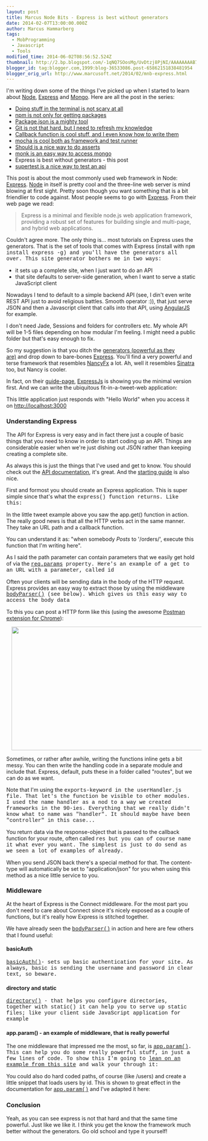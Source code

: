 ```yaml
---
layout: post
title: Marcus Node Bits - Express is best without generators
date: 2014-02-07T13:00:00.000Z
author: Marcus Hammarberg
tags:
  - MobProgramming
  - Javascript
  - Tools
modified_time: 2014-06-02T08:56:52.524Z
thumbnail: http://2.bp.blogspot.com/-1qNQ7SOosMg/UvDtzj8PjNI/AAAAAAAAB7M/gk0bNXl-\_E8/s72-c/Screen+Shot+2014-02-04+at+20.38.36+.png
blogger_id: tag:blogger.com,1999:blog-36533086.post-65862151838481954
blogger_orig_url: http://www.marcusoft.net/2014/02/mnb-express.html
---
```





I'm writing down some of the things I've picked up when I started to
learn
about <a href="http://nodejs.org/" target="_blank">Node</a>, <a href="http://expressjs.com/" target="_blank">Express</a> and <a href="http://www.mongodb.org/" target="_blank">Mongo</a>.
Here are all the post in the series:

- <a href="http://www.marcusoft.net/2014/02/mnb-terminal.html"
    target="_blank">Doing stuff in the terminal is not scary at all</a>
- <a href="http://www.marcusoft.net/2014/02/mnb-npm.html"
    target="_blank">npm is not only for getting packages</a>
- <a href="http://www.marcusoft.net/2014/02/mnb-packagejson.html"
    target="_blank">Package.json is a mighty tool</a>
- <a href="http://www.marcusoft.net/2014/02/mnb-git.html"
    target="_blank">Git is not that hard, but I need to refresh my
    knowledge</a>
- <a href="http://www.marcusoft.net/2014/02/mnb-callbacks.html"
    target="_blank">Callback function is cool stuff, and I even know how to
    write them</a>
- <span
    style="color: #0000ee; text-decoration: underline;"><a href="http://www.marcusoft.net/2014/02/mnb-mocha.html"
    target="_blank">mocha is cool both as framework and test runner</a>
- <a href="http://www.marcusoft.net/2014/02/mnb-should.html"
    target="_blank">Should is a nice way to do asserts</a>
- <a href="http://www.marcusoft.net/2014/02/mnb-monk.html"
    target="_blank">monk is an easy way to access mongo</a>
- Express is best without generators - this post
- <a href="http://www.marcusoft.net/2014/02/mnb-supertest.html"
    target="_blank">supertest is a nice way to test an api</a>

This post is about the most commonly used web framework in Node:
<a href="http://expressjs.com/" target="_blank">Express</a>.
<span
id="more"><a href="http://nodejs.org/" target="_blank">Node</a>
in itself is pretty cool and the three-line web server is mind blowing
at first sight. Pretty soon though you want something that is a bit
friendlier to code against. Most people seems to go
with <a href="http://expressjs.com/" target="_blank">Express</a>. From
their web page we read:

> Express is a minimal and flexible node.js web application framework,
> providing a robust set of features for building single and multi-page,
> and hybrid web applications.

Couldn't agree more. The only thing is... most tutorials on Express uses
the generators. That is the set of tools that comes with Express
(install with <span
style="font-family: Courier New, Courier, monospace;">npm install
express -g) <span style="font-family: inherit;">and you'll have
the generators all over. This site generator bothers me in two
ways:

- it sets up a complete site, when I just want to do an API
- that site defaults to server-side generation, when I want to serve a
    static JavaScript client

Nowadays I tend to default to a simple backend API (see, I din't even
write REST API just to avoid religious battles. Smooth operator :)),
that just serve JSON and then a Javascript client that calls into that
API, using <a href="http://angularjs.org/" target="_blank">AngularJS</a>
for example.

I don't need Jade, Sessions and folders for controllers etc. My whole
API will be 1-5 files depending on how modular I'm feeling. I might need
a public folder but that's easy enough to fix.

So my suggestion is that you ditch the
<a href="http://expressjs.com/guide.html#executable"
target="_blank">generators (powerful as they are)</a> and drop down to
bare-bones <a href="http://expressjs.com/" target="_blank">Express</a>. You'll
find a very powerful and terse framework that resembles
<a href="http://nancyfx.org/" target="_blank">NancyFx</a> a lot. Ah,
well it resembles
<a href="http://www.sinatrarb.com/" target="_blank">Sinatra</a> too, but
Nancy is cooler.

In fact, on their <a href="http://expressjs.com/guide.html#executable"
target="_blank">guide-page</a>,
<a href="http://expressjs.com/" target="_blank">ExpressJs</a> is showing
you the minimal version first. And we can write the ubiquitous
fit-in-a-tweet-web application:

<div style="text-align: left;">

This little application just responds with "Hello World" when you access
it on [http://localhost:3000](http://localhost:3000/)

### Understanding Express

The API for Express is very easy and in fact there just a couple of
basic things that you need to know in order to start coding up an API.
Things are considerable easier when we're just dishing out JSON rather
than keeping creating a complete site.

As always this is just the things that I've used and get to know. You
should check out the
<a href="http://expressjs.com/api.html" target="_blank">API
documentation</a>, it's great. And the
<a href="http://expressjs.com/guide.html" target="_blank">starting
guide</a> is also nice.

First and formost you should create an Express application. This is
super simple since that's what the <span
style="font-family: Courier New, Courier, monospace;">express()
function returns. Like this:

In the little tweet example above you saw the app.get() function in
action. The really good news is that all the HTTP verbs act in the same
manner. They take an URL path and a callback function.

You can understand it as: "when somebody *Posts* to '/orders/', execute
this function that I'm writing here".

As I said the path parameter can contain parameters that we easily get
hold of via the <span
style="font-family: Courier New, Courier, monospace;"><a href="http://expressjs.com/api.html#req.params"
target="_blank">req.params</a> <span
style="font-family: inherit;">property. Here's an example of a
get to an URL with a parameter, called id

Often your clients will be sending data in the body of the HTTP request.
Express provides an easy way to extract those by using the middleware
<span
style="font-family: Courier New, Courier, monospace;"><a href="http://expressjs.com/api.html#req.body"
target="_blank">bodyParser()</a> (see below). Which gives us this
easy way to access the body data

To this you can post a HTTP form like this (using the awesome
<a href="http://www.getpostman.com/" target="_blank">Postman extension
for Chrome</a>):

<div class="separator" style="clear: both; text-align: center;">

<a
href="http://2.bp.blogspot.com/-1qNQ7SOosMg/UvDtzj8PjNI/AAAAAAAAB7M/gk0bNXl-_E8/s1600/Screen+Shot+2014-02-04+at+20.38.36+.png"
data-imageanchor="1" style="margin-left: 1em; margin-right: 1em;"><img
src="http://2.bp.blogspot.com/-1qNQ7SOosMg/UvDtzj8PjNI/AAAAAAAAB7M/gk0bNXl-_E8/s1600/Screen+Shot+2014-02-04+at+20.38.36+.png"
data-border="0" width="640" height="328" /></a>

</div>

Sometimes, or rather after awhile, writing the functions inline gets a
bit messy. You can then write the handling code in a separate module and
include that. Express, default, puts these in a folder called "routes",
but we can do as we want.

Note that I'm using the <span
style="font-family: Courier New, Courier, monospace;">exports-keyword
in the <span
style="font-family: Courier New, Courier, monospace;">userHandler.js
file. That let's the function be visible to other modules. I used the
name <span
style="font-family: Courier New, Courier, monospace;">handler as
a nod to a way we created frameworks in the 90-ies. Everything that we
really didn't know what to name was "handler". It should maybe have been
"controller" in this case...

You return data via the response-object that is passed to the callback
function for your route, often called <span
style="font-family: Courier New, Courier, monospace;">res but you
can of course name it what ever you want. The simplest is just to do
send as we seen a lot of examples of already.

When you send JSON back there's a special method for that. The
content-type will automatically be set to "application/json" for you
when using this method as a nice little service to you.

### Middleware

At the heart of Express is the Connect middleware. For the most part you
don't need to care about Connect since it's nicely exposed as a couple
of functions, but it's really how Express is stitched together.

We have already seen
the <a href="http://expressjs.com/api.html#req.body"
style="font-family: 'Courier New', Courier, monospace;"
target="_blank">bodyParser()</a> in action and here are few others that
I found useful:

#### basicAuth

<div style="text-align: left;">

<span
style="font-family: Courier New, Courier, monospace;"><a href="http://expressjs.com/api.html#basicAuth"
target="_blank">basicAuth()</a>- sets up basic authentication for
your site. As always, basic is sending the username and password in
clear text, so beware.

#### directory and static

<span
style="font-family: Courier New, Courier, monospace;"><a href="http://expressjs.com/api.html#directory"
target="_blank">directory()</a> - that helps you configure
directories, together with <span
style="font-family: Courier New, Courier, monospace;">static() it
can help you to serve up static files; like your client side JavaScript
application for example

#### app.param() - an example of middleware, that is really powerful

The one middleware that impressed me the most, so far, is <span
style="font-family: Courier New, Courier, monospace;"><a href="http://expressjs.com/api.html#app.param"
target="_blank">app.param()</a>. This can help you do some really
powerful stuff, in just a few lines of code. To show this I'm going to
<a
href="http://webapplog.com/tutorial-node-js-and-mongodb-json-rest-api-server-with-mongoskin-and-express-js/"
target="_blank">lean on an example from this site</a> and walk your
through it:

You could also do hard coded paths, of course (like /users) and create a
little snippet that loads users by id. This is shown to great effect in
the documentation for <a href="http://expressjs.com/api.html#app.param"
style="font-family: 'Courier New', Courier, monospace;"
target="_blank">app.param()</a> and I've adapted it here:

### Conclusion

Yeah, as you can see express is not that hard and that the same time
powerful. Just like we like it. I think you get the know the framework
much better without the generators. Go old school and type it yourself!
